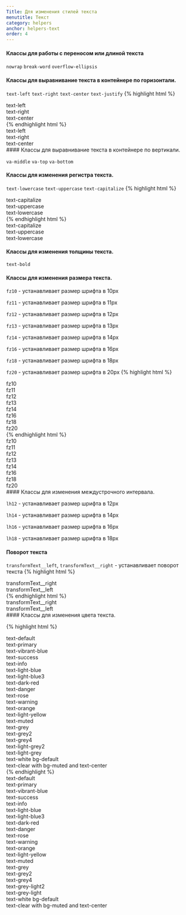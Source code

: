 ```yaml
---
Title: Для изменения стилей текста
menutitle: Текст
category: helpers
anchor: helpers-text
order: 4
---
```


#### Классы для работы с переносом или длиной текста

`nowrap`
`break-word`
`overflow-ellipsis`

#### Классы для выравнивание текста в контейнере по горизонтали.

`text-left`
`text-right`
`text-center`
`text-justify`
{% highlight html %}
<div class="text-left">text-left</div>
<div class="text-right">text-right</div>
<div class="text-center">text-center</div>
{% endhighlight html %}
<div class="bs-docs-example">
  <div class="text-left mb-10">text-left</div>
  <div class="text-right mb-10">text-right</div>
  <div class="text-center mb-10">text-center</div>
</div>
#### Классы для выравнивание текста в контейнере по вертикали.

`va-middle`
`va-top`
`va-bottom`

#### Классы для изменения регистра текста.

`text-lowercase`
`text-uppercase`
`text-capitalize`
{% highlight html %}
  <div class="text-capitalize">text-capitalize</div>
  <div class="text-uppercase">text-uppercase</div>
  <div class="text-lowercase">text-lowercase</div>
{% endhighlight html %}
<div class="bs-docs-example">
  <div class="text-capitalize mb-10">text-capitalize</div>
  <div class="text-uppercase mb-10">text-uppercase</div>
  <div class="text-lowercase mb-10">text-lowercase</div>
</div>

#### Классы для изменения толщины текста.

`text-bold`

#### Классы для изменения размера текста.

`fz10` - устанавливает размер шрифта в 10px

`fz11` - устанавливает размер шрифта в 11px

`fz12` - устанавливает размер шрифта в 12px

`fz13` - устанавливает размер шрифта в 13px

`fz14` - устанавливает размер шрифта в 14px

`fz16` - устанавливает размер шрифта в 16px

`fz18` - устанавливает размер шрифта в 18px

`fz20` - устанавливает размер шрифта в 20px
{% highlight html %}
<div class="fz10">fz10</div>
<div class="fz11">fz11</div>
<div class="fz12">fz12</div>
<div class="fz13">fz13</div>
<div class="fz14">fz14</div>
<div class="fz16">fz16</div>
<div class="fz18">fz18</div>
<div class="fz20">fz20</div>
{% endhighlight html %}
<div class="bs-docs-example">
  <div class="fz10 mb-10">fz10</div>
  <div class="fz11 mb-10">fz11</div>
  <div class="fz12 mb-10">fz12</div>
  <div class="fz13 mb-10">fz13</div>
  <div class="fz14 mb-10">fz14</div>
  <div class="fz16 mb-10">fz16</div>
  <div class="fz18 mb-10">fz18</div>
  <div class="fz20 mb-10">fz20</div>
</div>
#### Классы для изменения междустрочного интервала.

`lh12` - устанавливает размер шрифта в 12px

`lh14` - устанавливает размер шрифта в 14px

`lh16` - устанавливает размер шрифта в 16px

`lh18` - устанавливает размер шрифта в 18px

#### Поворот текста
`transformText__left`, `transformText__right` - устанавливает поворот текста
{% highlight html %}
  <div class="transformText__right">transformText__right</div>
  <div class="transformText__left">transformText__left</div>
{% endhighlight html %}
<div class="bs-docs-example">
  <div class="transformText__right mb-10">transformText__right</div>
  <div class="transformText__left mb-10">transformText__left</div>
</div>
#### Классы для изменения  цвета текста.

{% highlight html %}
  <div class="text-default">text-default</div>
  <div class="text-primary">text-primary</div>
  <div class="text-vibrant-blue">text-vibrant-blue</div>
  <div class="text-success">text-success</div>
  <div class="text-info">text-info</div>
  <div class="text-light-blue">text-light-blue</div>
  <div class="text-light-blue3">text-light-blue3</div>
  <div class="text-dark-red">text-dark-red</div>
  <div class="text-danger">text-danger</div>
  <div class="text-rose">text-rose</div>
  <div class="text-warning">text-warning</div>
  <div class="text-orange">text-orange</div>
  <div class="text-light-yellow">text-light-yellow</div>
  <div class="text-muted">text-muted</div>
  <div class="text-grey">text-grey</div>
  <div class="text-grey2">text-grey2</div>
  <div class="text-grey4">text-grey4</div>
  <div class="text-light-grey2">text-light-grey2</div>
  <div class="text-light-grey">text-light-grey</div>
  <div class="text-white bg-default">text-white bg-default</div>
  <div class="bg-muted text-center">text-clear with bg-mu<span class="text-clear">te</span>d and text-center</div>
{% endhighlight %}

<div class="bs-docs-example">
  <div class="text-default mb-10">text-default</div>
  <div class="text-primary mb-10">text-primary</div>
  <div class="text-vibrant-blue mb-10">text-vibrant-blue</div>
  <div class="text-success mb-10">text-success</div>
  <div class="text-info mb-10">text-info</div>
  <div class="text-light-blue mb-10">text-light-blue</div>
  <div class="text-light-blue3 mb-10">text-light-blue3</div>
  <div class="text-dark-red mb-10">text-dark-red</div>
  <div class="text-danger mb-10">text-danger</div>
  <div class="text-rose mb-10">text-rose</div>
  <div class="text-warning mb-10">text-warning</div>
  <div class="text-orange mb-10">text-orange</div>
  <div class="text-light-yellow mb-10">text-light-yellow</div>
  <div class="text-muted mb-10">text-muted</div>
  <div class="text-grey mb-10">text-grey</div>
  <div class="text-grey2 mb-10">text-grey2</div>
  <div class="text-grey4 mb-10">text-grey4</div>
  <div class="text-light-grey2 mb-10">text-grey-light2</div>
  <div class="text-light-grey mb-10">text-grey-light</div>
  <div class="text-white bg-default mb-10">text-white bg-default</div>
  <div class="bg-muted text-center mb-10">text-clear with bg-mu<span class="text-clear">te</span>d and text-center</div>
</div>
